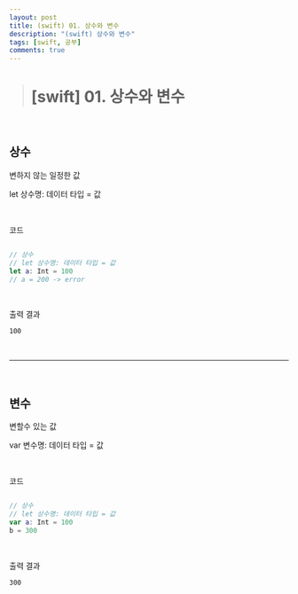 ```yaml
---
layout: post
title: (swift) 01. 상수와 변수
description: "(swift) 상수와 변수"
tags: [swift, 공부]
comments: true
---
```


> # [swift] 01. 상수와 변수

<br>

## 상수  
변하지 않는 일정한 값

let 상수명: 데이터 타입 = 값

<br>

코드
``` swift 

// 상수
// let 상수명: 데이터 타입 = 값
let a: Int = 100
// a = 200 -> error

```

<br>

출력 결과
``` 
100
```

<br>
<hr>
<br>

## 변수  
변할수 있는 값

var 변수명: 데이터 타입 = 값

<br>

코드
``` swift 

// 상수
// let 상수명: 데이터 타입 = 값
var a: Int = 100
b = 300

```

<br>

출력 결과
```
300
```